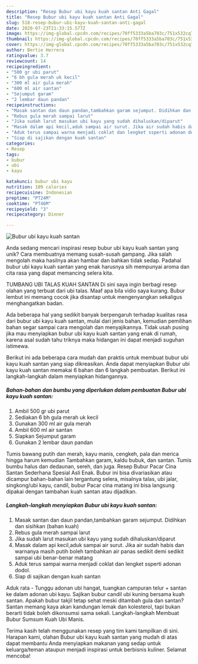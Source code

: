 ```yaml
---
description: "Resep Bubur ubi kayu kuah santan Anti Gagal"
title: "Resep Bubur ubi kayu kuah santan Anti Gagal"
slug: 518-resep-bubur-ubi-kayu-kuah-santan-anti-gagal
date: 2020-07-23T21:33:15.577Z
image: https://img-global.cpcdn.com/recipes/70ff5333a5ba703c/751x532cq70/bubur-ubi-kayu-kuah-santan-foto-resep-utama.jpg
thumbnail: https://img-global.cpcdn.com/recipes/70ff5333a5ba703c/751x532cq70/bubur-ubi-kayu-kuah-santan-foto-resep-utama.jpg
cover: https://img-global.cpcdn.com/recipes/70ff5333a5ba703c/751x532cq70/bubur-ubi-kayu-kuah-santan-foto-resep-utama.jpg
author: Bertie Herrera
ratingvalue: 3.7
reviewcount: 14
recipeingredient:
- "500 gr ubi parut"
- "6 bh gula merah uk kecil"
- "300 ml air gula merah"
- "600 ml air santan"
- "Sejumput garam"
- "2 lembar daun pandan"
recipeinstructions:
- "Masak santan dan daun pandan,tambahkan garam sejumput. Didihkan dan sisihkan (bahan kuah)"
- "Rebus gula merah sampai larut"
- "Jika sudah larut masukan ubi kayu yang sudah dihaluskan/diparut"
- "Masak dalam api kecil,aduk sampai air surut. Jika air sudah habis dan warnanya masih putih boleh tambahkan air panas sedikit demi sedikit sampai ubi benar-benar matang"
- "Aduk terus sampai warna menjadi coklat dan lengket ssperti adonan dodol."
- "Siap di sajikan dengan kuah santan"
categories:
- Resep
tags:
- bubur
- ubi
- kayu

katakunci: bubur ubi kayu 
nutrition: 109 calories
recipecuisine: Indonesian
preptime: "PT24M"
cooktime: "PT46M"
recipeyield: "3"
recipecategory: Dinner

---
```



![Bubur ubi kayu kuah santan](https://img-global.cpcdn.com/recipes/70ff5333a5ba703c/751x532cq70/bubur-ubi-kayu-kuah-santan-foto-resep-utama.jpg)

Anda sedang mencari inspirasi resep bubur ubi kayu kuah santan yang unik? Cara membuatnya memang susah-susah gampang. Jika salah mengolah maka hasilnya akan hambar dan bahkan tidak sedap. Padahal bubur ubi kayu kuah santan yang enak harusnya sih mempunyai aroma dan cita rasa yang dapat memancing selera kita.

TUMBANG UBI TALAS KUAH SANTAN Di sini saya ingin berbagi resep olahan yang terbuat dari ubi talas. Maaf apa bila vidio saya kurang. Bubur lembut ini memang cocok jika disantap untuk mengenyangkan sekaligus menghangatkan badan.

Ada beberapa hal yang sedikit banyak berpengaruh terhadap kualitas rasa dari bubur ubi kayu kuah santan, mulai dari jenis bahan, kemudian pemilihan bahan segar sampai cara mengolah dan menyajikannya. Tidak usah pusing jika mau menyiapkan bubur ubi kayu kuah santan yang enak di rumah, karena asal sudah tahu triknya maka hidangan ini dapat menjadi suguhan istimewa.


Berikut ini ada beberapa cara mudah dan praktis untuk membuat bubur ubi kayu kuah santan yang siap dikreasikan. Anda dapat menyiapkan Bubur ubi kayu kuah santan memakai 6 bahan dan 6 langkah pembuatan. Berikut ini langkah-langkah dalam menyiapkan hidangannya.

<!--inarticleads1-->

##### Bahan-bahan dan bumbu yang diperlukan dalam pembuatan Bubur ubi kayu kuah santan:

1. Ambil 500 gr ubi parut
1. Sediakan 6 bh gula merah uk kecil
1. Gunakan 300 ml air gula merah
1. Ambil 600 ml air santan
1. Siapkan Sejumput garam
1. Gunakan 2 lembar daun pandan


Tumis bawang putih dan merah, kayu manis, cengkeh, pala dan merica hingga harum kemudian Tambahkan garam, kaldu bubuk, dan santan. Tumis bumbu halus dan dedaunan, sereh, dan juga. Resep Bubur Pacar Cina Santan Sederhana Spesial Asli Enak. Bubur ini bisa divariasikan atau dicampur bahan-bahan lain tergantung selera, misalnya talas, ubi jalar, singkong/ubi kayu, candil, bubur Pacar cina matang ini bisa langsung dipakai dengan tambahan kuah santan atau dijadikan. 

<!--inarticleads2-->

##### Langkah-langkah menyiapkan Bubur ubi kayu kuah santan:

1. Masak santan dan daun pandan,tambahkan garam sejumput. Didihkan dan sisihkan (bahan kuah)
1. Rebus gula merah sampai larut
1. Jika sudah larut masukan ubi kayu yang sudah dihaluskan/diparut
1. Masak dalam api kecil,aduk sampai air surut. Jika air sudah habis dan warnanya masih putih boleh tambahkan air panas sedikit demi sedikit sampai ubi benar-benar matang
1. Aduk terus sampai warna menjadi coklat dan lengket ssperti adonan dodol.
1. Siap di sajikan dengan kuah santan


Aduk rata - Tunggu adonan ubi hangat, tuangkan campuran telur + santan ke dalam adonan ubi kayu. Sajikan bubur candil ubi kuning bersama kuah santan. Apakah bubur takjil tetap sehat meski ditambah gula dan santan? Santan memang kaya akan kandungan lemak dan kolesterol, tapi bukan berarti tidak boleh dikonsumsi sama sekali. Langkah-langkah Membuat Bubur Sumsum Kuah Ubi Manis. 

Terima kasih telah menggunakan resep yang tim kami tampilkan di sini. Harapan kami, olahan Bubur ubi kayu kuah santan yang mudah di atas dapat membantu Anda menyiapkan makanan yang sedap untuk keluarga/teman ataupun menjadi inspirasi untuk berbisnis kuliner. Selamat mencoba!
